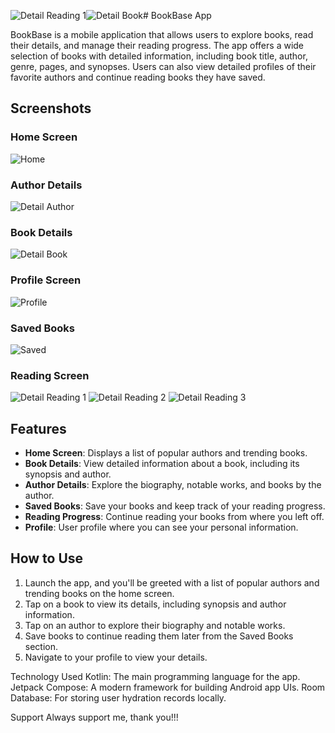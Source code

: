 ![Detail Reading 1](https://github.com/user-attachments/assets/ac4367f1-c8fb-49fd-87a8-a318c958359b)![Detail Book](https://github.com/user-attachments/assets/84e9655e-910f-437d-a766-b471cfa00ff9)# BookBase App

BookBase is a mobile application that allows users to explore books, read their details, and manage their reading progress. The app offers a wide selection of books with detailed information, including book title, author, genre, pages, and synopses. Users can also view detailed profiles of their favorite authors and continue reading books they have saved.

## Screenshots

### Home Screen
![Home](https://github.com/user-attachments/assets/ee1ccc0d-243e-44c8-9747-2eabf85e9149)

### Author Details
![Detail Author](https://github.com/user-attachments/assets/227c40ab-4075-4375-949d-809ed0bbe301)

### Book Details
![Detail Book](https://github.com/user-attachments/assets/b7839e28-0dad-454b-a8d2-e4698f00a44b)

### Profile Screen
![Profile](https://github.com/user-attachments/assets/bdd8eb4d-5f01-412e-a4c2-7f55c77f98cf)

### Saved Books
![Saved](https://github.com/user-attachments/assets/82996b20-06c1-4691-923a-56d1e3ff72a1)

### Reading Screen
![Detail Reading 1](https://github.com/user-attachments/assets/994c62cb-f4d4-4c74-9dce-50ae478ca2d6)
![Detail Reading 2](https://github.com/user-attachments/assets/eb6df547-6a1c-4a9f-8b58-e0e4b0892cf5)
![Detail Reading 3](https://github.com/user-attachments/assets/5a537e36-8c62-47d3-8dbb-4c3b06a9f9f9)

## Features

- **Home Screen**: Displays a list of popular authors and trending books.
- **Book Details**: View detailed information about a book, including its synopsis and author.
- **Author Details**: Explore the biography, notable works, and books by the author.
- **Saved Books**: Save your books and keep track of your reading progress.
- **Reading Progress**: Continue reading your books from where you left off.
- **Profile**: User profile where you can see your personal information.

## How to Use

1. Launch the app, and you'll be greeted with a list of popular authors and trending books on the home screen.
2. Tap on a book to view its details, including synopsis and author information.
3. Tap on an author to explore their biography and notable works.
4. Save books to continue reading them later from the Saved Books section.
5. Navigate to your profile to view your details.

Technology Used
Kotlin: The main programming language for the app.
Jetpack Compose: A modern framework for building Android app UIs.
Room Database: For storing user hydration records locally.

Support
Always support me, thank you!!!

